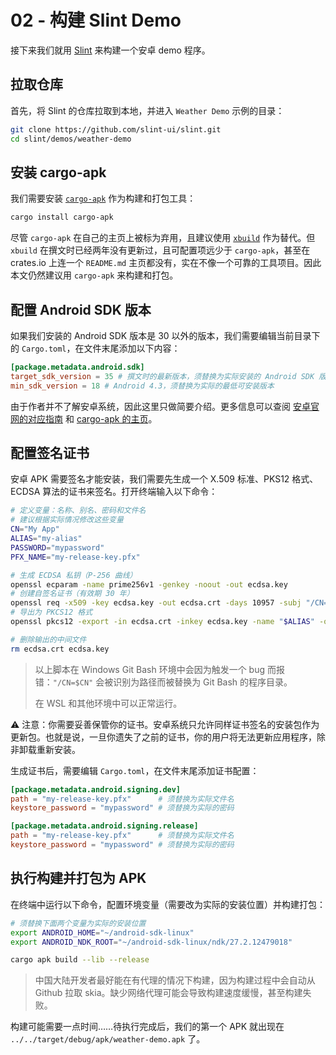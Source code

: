 # 02 - 构建 Slint Demo

接下来我们就用 [Slint](https://slint.dev/) 来构建一个安卓 demo 程序。

## 拉取仓库

首先，将 Slint 的仓库拉取到本地，并进入 `Weather Demo` 示例的目录：

``` Bash
git clone https://github.com/slint-ui/slint.git
cd slint/demos/weather-demo
```

## 安装 cargo-apk

我们需要安装 [`cargo-apk`](https://crates.io/crates/cargo-apk) 作为构建和打包工具：

``` Bash
cargo install cargo-apk
```

尽管 `cargo-apk` 在自己的主页上被标为弃用，且建议使用 [`xbuild`](https://crates.io/crates/xbuild) 作为替代。但 `xbuild` 在撰文时已经两年没有更新过，且可配置项远少于 `cargo-apk`，甚至在 crates.io 上连一个 `README.md` 主页都没有，实在不像一个可靠的工具项目。因此本文仍然建议用 `cargo-apk` 来构建和打包。

## 配置 Android SDK 版本

如果我们安装的 Android SDK 版本是 30 以外的版本，我们需要编辑当前目录下的 `Cargo.toml`，在文件末尾添加以下内容：

``` toml
[package.metadata.android.sdk]
target_sdk_version = 35 # 撰文时的最新版本，须替换为实际安装的 Android SDK 版本
min_sdk_version = 18 # Android 4.3，须替换为实际的最低可安装版本
```

由于作者并不了解安卓系统，因此这里只做简要介绍。更多信息可以查阅 [安卓官网的对应指南](https://developer.android.com/guide/topics/manifest/uses-sdk-element) 和 [cargo-apk 的主页](https://crates.io/crates/cargo-apk)。

## 配置签名证书

安卓 APK 需要签名才能安装，我们需要先生成一个 X.509 标准、PKS12 格式、ECDSA 算法的证书来签名。打开终端输入以下命令：

``` Bash
# 定义变量：名称、别名、密码和文件名
# 建议根据实际情况修改这些变量
CN="My App"
ALIAS="my-alias"
PASSWORD="mypassword"
PFX_NAME="my-release-key.pfx"

# 生成 ECDSA 私钥（P-256 曲线）
openssl ecparam -name prime256v1 -genkey -noout -out ecdsa.key
# 创建自签名证书（有效期 30 年）
openssl req -x509 -key ecdsa.key -out ecdsa.crt -days 10957 -subj "/CN=$CN"
# 导出为 PKCS12 格式
openssl pkcs12 -export -in ecdsa.crt -inkey ecdsa.key -name "$ALIAS" -out "$PFX_NAME" -password pass:"$PASSWORD"

# 删除输出的中间文件
rm ecdsa.crt ecdsa.key
```

> 以上脚本在 Windows Git Bash 环境中会因为触发一个 bug 而报错：`"/CN=$CN"` 会被识别为路径而被替换为 Git Bash 的程序目录。
>
> 在 WSL 和其他环境中可以正常运行。

⚠️ 注意：你需要妥善保管你的证书。安卓系统只允许同样证书签名的安装包作为更新包。也就是说，一旦你遗失了之前的证书，你的用户将无法更新应用程序，除非卸载重新安装。

生成证书后，需要编辑 `Cargo.toml`，在文件末尾添加证书配置：

``` toml
[package.metadata.android.signing.dev]
path = "my-release-key.pfx"      # 须替换为实际文件名
keystore_password = "mypassword" # 须替换为实际的密码

[package.metadata.android.signing.release]
path = "my-release-key.pfx"      # 须替换为实际文件名
keystore_password = "mypassword" # 须替换为实际的密码
```

## 执行构建并打包为 APK

在终端中运行以下命令，配置环境变量（需要改为实际的安装位置）并构建打包：

``` Bash
# 须替换下面两个变量为实际的安装位置
export ANDROID_HOME="~/android-sdk-linux"
export ANDROID_NDK_ROOT="~/android-sdk-linux/ndk/27.2.12479018"

cargo apk build --lib --release
```

> 中国大陆开发者最好能在有代理的情况下构建，因为构建过程中会自动从 Github 拉取 skia。缺少网络代理可能会导致构建速度缓慢，甚至构建失败。

构建可能需要一点时间……待执行完成后，我们的第一个 APK 就出现在 `../../target/debug/apk/weather-demo.apk` 了。

